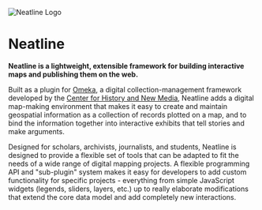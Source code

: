 ![Neatline Logo](http://neatline.org/wp-content/themes/neatline-wp-theme/images/neatline-logo-rgb.png)
# Neatline

**Neatline is a lightweight, extensible framework for building interactive maps and publishing them on the web.**

Built as a plugin for [Omeka](http://omeka.org/), a digital collection-management framework developed by the [Center for History and New Media](http://chnm.gmu.edu/), Neatline adds a digital map-making environment that makes it easy to create and maintain geospatial information as a collection of records plotted on a map, and to bind the information together into interactive exhibits that tell stories and make arguments.

Designed for scholars, archivists, journalists, and students, Neatline is designed to provide a flexible set of tools that can be adapted to fit the needs of a wide range of digital mapping projects. A flexible programming API and "sub-plugin" system makes it easy for developers to add custom functionality for specific projects - everything from simple JavaScript widgets (legends, sliders, layers, etc.) up to really elaborate modifications that extend the core data model and add completely new interactions.
